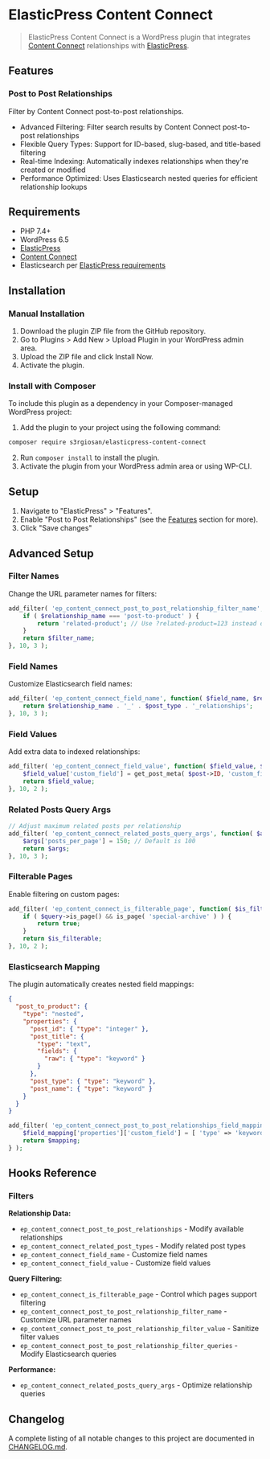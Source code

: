 # ElasticPress Content Connect

> ElasticPress Content Connect is a WordPress plugin that integrates [Content Connect](https://github.com/10up/wp-content-connect/) relationships with [ElasticPress](https://elasticpress.io/).

## Features

### Post to Post Relationships

Filter by Content Connect post-to-post relationships.

* Advanced Filtering: Filter search results by Content Connect post-to-post relationships
* Flexible Query Types: Support for ID-based, slug-based, and title-based filtering
* Real-time Indexing: Automatically indexes relationships when they're created or modified
* Performance Optimized: Uses Elasticsearch nested queries for efficient relationship lookups

## Requirements

* PHP 7.4+
* WordPress 6.5
* [ElasticPress](https://elasticpress.io/)
* [Content Connect](https://github.com/10up/wp-content-connect/)
* Elasticsearch per [ElasticPress requirements](https://github.com/10up/ElasticPress#requirements)

## Installation

### Manual Installation

1. Download the plugin ZIP file from the GitHub repository.
2. Go to Plugins > Add New > Upload Plugin in your WordPress admin area.
3. Upload the ZIP file and click Install Now.
4. Activate the plugin.

### Install with Composer

To include this plugin as a dependency in your Composer-managed WordPress project:

1. Add the plugin to your project using the following command:

```bash
composer require s3rgiosan/elasticpress-content-connect
```

2. Run `composer install` to install the plugin.
3. Activate the plugin from your WordPress admin area or using WP-CLI.

## Setup

1. Navigate to "ElasticPress" > "Features".
2. Enable "Post to Post Relationships" (see the [Features](#features) section for more).
3. Click "Save changes"

## Advanced Setup

### Filter Names

Change the URL parameter names for filters:

```php
add_filter( 'ep_content_connect_post_to_post_relationship_filter_name', function( $filter_name, $relationship_name, $post_type ) {
    if ( $relationship_name === 'post-to-product' ) {
        return 'related-product'; // Use ?related-product=123 instead of ?product=123
    }
    return $filter_name;
}, 10, 3 );
```

### Field Names

Customize Elasticsearch field names:

```php
add_filter( 'ep_content_connect_field_name', function( $field_name, $relationship_name, $post_type ) {
    return $relationship_name . '_' . $post_type . '_relationships';
}, 10, 3 );
```

### Field Values

Add extra data to indexed relationships:

```php
add_filter( 'ep_content_connect_field_value', function( $field_value, $post ) {
    $field_value['custom_field'] = get_post_meta( $post->ID, 'custom_field', true );
    return $field_value;
}, 10, 2 );
```

### Related Posts Query Args

```php
// Adjust maximum related posts per relationship
add_filter( 'ep_content_connect_related_posts_query_args', function( $args, $post_id, $relationship_name ) {
    $args['posts_per_page'] = 150; // Default is 100
    return $args;
}, 10, 3 );
```

### Filterable Pages

Enable filtering on custom pages:

```php
add_filter( 'ep_content_connect_is_filterable_page', function( $is_filterable, $query ) {
    if ( $query->is_page() && is_page( 'special-archive' ) ) {
        return true;
    }
    return $is_filterable;
}, 10, 2 );
```

### Elasticsearch Mapping

The plugin automatically creates nested field mappings:

```json
{
  "post_to_product": {
    "type": "nested",
    "properties": {
      "post_id": { "type": "integer" },
      "post_title": {
        "type": "text",
        "fields": {
          "raw": { "type": "keyword" }
        }
      },
      "post_type": { "type": "keyword" },
      "post_name": { "type": "keyword" }
    }
  }
}
```

```php
add_filter( 'ep_content_connect_post_to_post_relationships_field_mapping', function( $mapping ) {
    $field_mapping['properties']['custom_field'] = [ 'type' => 'keyword' ];
    return $mapping;
} );
```

## Hooks Reference

### Filters

**Relationship Data:**

* `ep_content_connect_post_to_post_relationships` - Modify available relationships
* `ep_content_connect_related_post_types` - Modify related post types
* `ep_content_connect_field_name` - Customize field names
* `ep_content_connect_field_value` - Customize field values

**Query Filtering:**

* `ep_content_connect_is_filterable_page` - Control which pages support filtering
* `ep_content_connect_post_to_post_relationship_filter_name` - Customize URL parameter names
* `ep_content_connect_post_to_post_relationship_filter_value` - Sanitize filter values
* `ep_content_connect_post_to_post_relationship_filter_queries` - Modify Elasticsearch queries

**Performance:**

* `ep_content_connect_related_posts_query_args` - Optimize relationship queries

## Changelog

A complete listing of all notable changes to this project are documented in [CHANGELOG.md](https://github.com/s3rgiosan/elasticpress-content-connect/blob/main/CHANGELOG.md).
